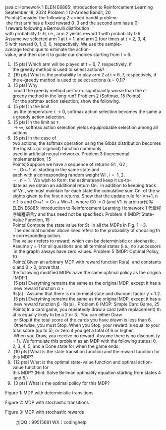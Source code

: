 java c
Homework 1 
ELEN E6885: Introduction to Reinforcement Learning 
September 18, 2024
Problem 1 (2-Armed Bandit, 20 Points)Consider the following 2-armed bandit problem:  the first arm has a fixed reward 0 .3 and the second arm has a 0-1 reward following a Bernoulli distribution with probability 0 .6, i.e., arm 2 yields reward 1 with probability 0.6. Assume we selected arm 1 at t = 1, and arm 2 four times at t = 2, 3, 4, 5 with reward 0, 1, 0, 0, respectively. We use the sample-average technique to estimate the action-value, and then use it to guide our choices starting from t = 6.
1.  [5 pts] Which arm will be played at t = 6, 7, respectively, if the greedy method is used to select actions?
2.  [10 pts] What is the probability to play arm 2 at t = 6, 7, respectively, if the ϵ-greedy method is used to select actions (ϵ = 0.1)?
3.  [5 pts] Why  could the greedy method perform. significantly worse than the ϵ-greedy method in the long run?
Problem 2 (Softmax, 15 Points)
For the softmax action selection, show the following.
1.  [5 pts] In the limit  as the temperature τ → 0, softmax action selection becomes the same as greedy action selection.
2.  [5 pts] In the limit as τ  → ∞, softmax action selection yields equiprobable selection among all actions.
3.  [5 pts] In the case of two actions, the softmax operation using the Gibbs distribution becomes the logistic (or sigmoid) function commonly used in artificial neural networks.
Problem 3 (Incremental Implementation, 15 Points)Suppose we have a sequence of returns G1 , G2 , ··· , Gn−1, all starting in the same state and each with a corresponding random weight Wi , i =  1, 2, ··· , n − 1.  We wish to form. the estimateand keep it up-to-date as we obtain an additional return Gn.  In addition to keeping track of Vn , we must maintain for each state the cumulative sum Cn  of the weights given to the first n returns. Show that the update rule for Vn+1, n ≥ 1 is
and
Cn+1  = Cn + Wn+1 ,
where C0  = 0 (and V1  is arbitrar代 写ELEN E6885: Introduction to Reinforcement Learning Homework 1
代做程序编程语言y and thus need not be specified).
Problem 4 (MDP: State-Value Function, 15 Points)Compute the state value for St  in all the MDPs in Fig. 1 – 3.  The decimal number above lines refers to the probability of choosing the corresponding action. The value r refers to reward, which can be deterministic or stochastic. Assume γ = 1 for all questions and all terminal states (i.e., no successors in the graph) always have zero values.
Problem 5 (MDP: Optimal Policy, 10 Points)Given an arbitrary MDP with reward function Rs(a)  and constants α and β > 0, prove that the following modified MDPs have the same optimal policy as the original MDP.1.  [5 pts] Everything remains the same as the original MDP, except it has a new reward function α + Rs(a) . Assume that there is no terminal state and discount factor γ < 1.2.  [5 pts] Everything remains the same as the original MDP, except it has a new reward function β · Rs(a) .
Problem 6 (MDP: Simple Card Game, 25 Points)In a card game, you repeatedly draw a card (with replacement) that is equally likely to be a 2 or 3.  You can either Draw  or Stop if the total score of the cards you have drawn is less than 6.  Otherwise, you must Stop. When you Stop, your reward is equal to your total score (up to 5), or zero if you get a total of 6 or higher.  When you Draw, you receive no reward. Assume there is no discount (γ = 1). We formulate this problem as an MDP with the following states: 0, 2, 3, 4, 5, and a Done state for when the game ends.
1.  [10 pts] What is the state transition function and the reward function for this MDP?
2.  [12 pts] What is the optimal state-value function and optimal action-value function for this MDP? (Hint: Solve Bellman optimality equation starting from states 4 and 5.)
3.  [3 pts] What is the optimal policy for this MDP?

Figure 1: MDP with deterministic transitions

Figure 2: MDP with stochastic transitions

Figure 3: MDP with stochastic rewards







         
加QQ：99515681  WX：codinghelp
